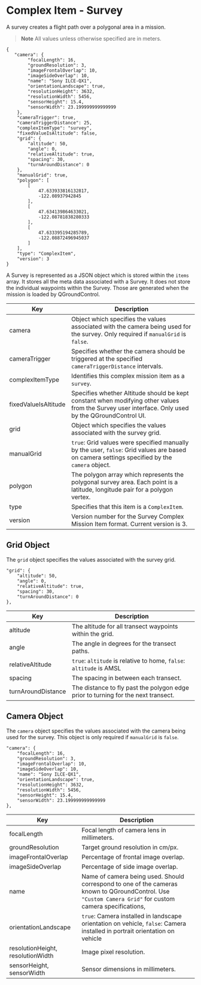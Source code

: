 # Complex Item - Survey

A survey creates a flight path over a polygonal area in a mission.

> **Note** All values unless otherwise specified are in meters.

```
{
   "camera": {
        "focalLength": 16,
        "groundResolution": 3,
        "imageFrontalOverlap": 10,
        "imageSideOverlap": 10,
        "name": "Sony ILCE-QX1",
        "orientationLandscape": true,
        "resolutionHeight": 3632,
        "resolutionWidth": 5456,
        "sensorHeight": 15.4,
        "sensorWidth": 23.199999999999999
    },
    "cameraTrigger": true,
    "cameraTriggerDistance": 25,
    "complexItemType": "survey",
    "fixedValueIsAltitude": false,
    "grid": {
        "altitude": 50,
        "angle": 0,
        "relativeAltitude": true,
        "spacing": 30,
        "turnAroundDistance": 0
    },
    "manualGrid": true,
    "polygon": [
        [
            47.633933816132817,
            -122.08937942845
        ],
        [
            47.634139864633021,
            -122.08781838280333
        ],
        [
            47.633395194285789,
            -122.08872496945037
        ]
    ],
    "type": "ComplexItem",
    "version": 3
}
```

A Survey is represented as a JSON object which is stored within the ```items``` array. It stores all the meta data associated with a Survey. It does not store the individual waypoints within the Survey. Those are generated when the mission is loaded by QGroundControl. 

Key | Description
----|------------
camera | Object which specifies the values associated with the camera being used for the survey. Only required if `manualGrid` is `false`.
cameraTrigger | Specifies whether the camera should be triggered at the specified `cameraTriggerDistance` intervals.
complexItemType | Identifies this complex mission item as a `survey`.
fixedValueIsAltitude | Specifies whether Altitude should be kept constant when modifying other values from the Survey user interface. Only used by the QGroundControl UI.
grid | Object which specifies the values associated with the survey grid.
manualGrid | `true`: Grid values were specified manually by the user, `false`: Grid values are based on camera settings specified by the `camera` object.
polygon | The polygon array which represents the polygonal survey area. Each point is a latitude, longitude pair for a polygon vertex.
type | Specifies that this item is a `ComplexItem`.
version | Version number for the Survey Complex Mission Item format. Current version is 3.


## Grid Object

The `grid` object specifies the values associated with the survey grid.

```
"grid": {
    "altitude": 50,
    "angle": 0,
    "relativeAltitude": true,
    "spacing": 30,
    "turnAroundDistance": 0
},
```

Key | Description
----|------------
altitude | The altitude for all transect waypoints within the grid.
angle | The angle in degrees for the transect paths.
relativeAltitude | `true`: `altitude` is relative to home, `false`: `altitude` is AMSL
spacing | The spacing in between each transect.
turnAroundDistance | The distance to fly past the polygon edge prior to turning for the next transect.


## Camera Object

The `camera` object specifies the values associated with the camera being used for the survey. This object is only required if `manualGrid` is `false`.

```
"camera": {
    "focalLength": 16,
    "groundResolution": 3,
    "imageFrontalOverlap": 10,
    "imageSideOverlap": 10,
    "name": "Sony ILCE-QX1",
    "orientationLandscape": true,
    "resolutionHeight": 3632,
    "resolutionWidth": 5456,
    "sensorHeight": 15.4,
    "sensorWidth": 23.199999999999999
},
```

Key | Description
----|------------
focalLength | Focal length of camera lens in millimeters.
groundResolution | Target ground resolution in cm/px.
imageFrontalOverlap | Percentage of frontal image overlap.
imageSideOverlap | Percentage of side image overlap.
name | Name of camera being used. Should correspond to one of the cameras known to QGroundControl. Use `"Custom Camera Grid"` for custom camera specifications,
orientationLandscape | `true`: Camera installed in landscape orientation on vehicle, `false`: Camera installed in portrait orientation on vehicle
resolutionHeight, resolutionWidth | Image pixel resolution.
sensorHeight, sensorWidth | Sensor dimensions in millimeters.